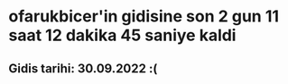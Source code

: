 # ofarukbicer'in gidisine son 2 gun 11 saat 12 dakika 45 saniye kaldi

## Gidis tarihi: 30.09.2022 :(